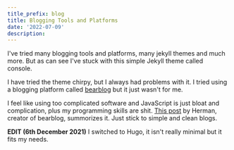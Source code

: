 ```yaml
---
title_prefix: blog
title: Blogging Tools and Platforms
date: '2022-07-09'
description: 
---
```



I've tried many blogging tools and platforms, many jekyll themes and much more.
But as can see I've stuck with this simple Jekyll theme called console.

I have tried the theme chirpy, but I always had problems with it.
I tried using a blogging platform called [bearblog](https://bearblog.dev) but it just wasn't for me.

I feel like using too complicated software and JavaScript is just bloat and complication, plus my programming skills are shit. [This post](https://herman.bearblog.dev/motherfucking-blog/) by Herman, creator of bearblog, summorizes it.
Just stick to simple and clean blogs.

**EDIT (6th December 2021)**
I switched to Hugo, it isn't really minimal but it fits my needs.
